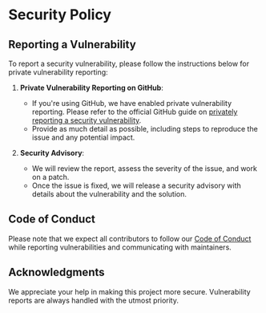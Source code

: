 # Security Policy

## Reporting a Vulnerability

To report a security vulnerability, please follow the instructions below for private vulnerability reporting:

1. **Private Vulnerability Reporting on GitHub**:
   - If you're using GitHub, we have enabled private vulnerability reporting. Please refer to the official GitHub guide on [privately reporting a security vulnerability](https://docs.github.com/en/code-security/security-advisories/guidance-on-reporting-and-writing/privately-reporting-a-security-vulnerability).
   - Provide as much detail as possible, including steps to reproduce the issue and any potential impact.

2. **Security Advisory**:
   - We will review the report, assess the severity of the issue, and work on a patch.
   - Once the issue is fixed, we will release a security advisory with details about the vulnerability and the solution.

## Code of Conduct

Please note that we expect all contributors to follow our [Code of Conduct](link_to_code_of_conduct) while reporting vulnerabilities and communicating with maintainers.

## Acknowledgments

We appreciate your help in making this project more secure. Vulnerability reports are always handled with the utmost priority.

